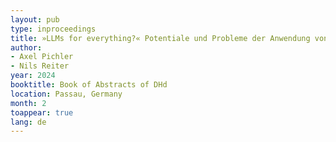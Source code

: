 ```yaml
---
layout: pub
type: inproceedings
title: »LLMs for everything?« Potentiale und Probleme der Anwendung von In-Context-Learning für die Computational Literary Studies
author:
- Axel Pichler
- Nils Reiter
year: 2024
booktitle: Book of Abstracts of DHd
location: Passau, Germany
month: 2
toappear: true
lang: de
---
```

